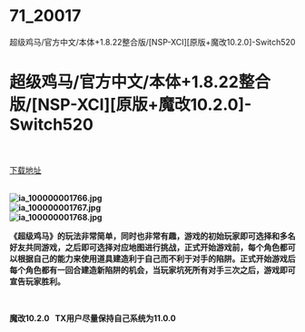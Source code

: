 # 71_20017
超级鸡马/官方中文/本体+1.8.22整合版/[NSP-XCI][原版+魔改10.2.0]-Switch520
# 超级鸡马/官方中文/本体+1.8.22整合版/[NSP-XCI][原版+魔改10.2.0]-Switch520
 <br/></br>
[下载地址](https://www.switch520.cc/article/20017 "下载地址")
<br/></br>

<p><strong><img title="ia_100000001766.jpg" src="https://www.switch520.cc/muke_img/2021_07_09_92d4ffd558dc7.jpg" alt="ia_100000001766.jpg"></strong><br>
<strong><img title="ia_100000001767.jpg" src="https://www.switch520.cc/muke_img/2021_07_09_8a7d3ff42c0f0.jpg" alt="ia_100000001767.jpg"></strong><br>
<strong><img title="ia_100000001768.jpg" src="https://www.switch520.cc/muke_img/2021_07_09_5faf8b02de98a.jpg" alt="ia_100000001768.jpg">&nbsp;</strong></p>
<p><strong>《超级鸡马》的玩法非常简单，同时也非常有趣，游戏的初始玩家即可选择和多名好友共同游戏，之后即可选择对应地图进行挑战，正式开始游戏前，每个角色都可以根据自己的能力来使用道具建造利于自己而不利于对手的陷阱。正式开始游戏后每个角色都有一回合建造新陷阱的机会，当玩家坑死所有对手三次之后，游戏即可宣告玩家胜利。</strong></p>
<p>&nbsp;</p>
<p><strong>魔改10.2.0 &nbsp;&nbsp;TX用户尽量保持自己系统为11.0.0</strong></p>
